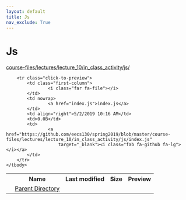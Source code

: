 ```yaml
---
layout: default
title: Js
nav_exclude: True
---
```


# Js

[course-files/lectures/lecture_10/in_class_activity/js/](.)

<table class="tbl-files">
    <tbody>
        <tr>
            <th valign="top"></th>
            <th>Name</th>
            <th>Last modified</th>
            <th>Size</th>
            <th>Preview</th>
        </tr>
        <tr>
            <td valign="top">
                <i class="fa fa-folder-open"></i>
            </td>
            <td><a href="../">Parent Directory</a></td>
            <td>&nbsp;</td>
            <td>&nbsp;</td>
            <td>&nbsp;</td>
        </tr>

        <tr class="click-to-preview">
            <td class="first-column">
                    <i class="far fa-file"></i>
            </td>
            <td nowrap>
                    <a href="index.js">index.js</a>
            </td>
            <td align="right">5/2/2019 10:16 AM</td>
            <td>0.0B</td>
            <td>
                    <a href="https://github.com/eecs130/spring2019/blob/master/course-files/lectures/lecture_10/in_class_activity/js/index.js"
                        target="_blank"><i class="fab fa-github fa-lg"></i></a>
            </td>
        </tr>
    </tbody>
</table>

